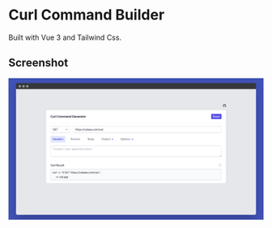 # Curl Command Builder

Built with Vue 3 and Tailwind Css.

## Screenshot

![ScreenShot](screenshot.png)

